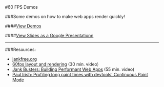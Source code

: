 #60 FPS Demos

###Some demos on how to make web apps render quickly!

####[View Demos](http://chrismbarr.github.io/60fps-demos)

####[View Slides as a Google Presentationn](https://docs.google.com/presentation/d/1gJN4AJIX4eGYr5I5TT245MhML4FjsMF7VnoxA0Kls20/edit?usp=sharing)


---

###Resources:

* [jankfree.org](http://jankfree.org/)
* [60fps layout and rendering](https://www.youtube.com/watch?v=YyQYhhy1dZI) (30 min. video)
* [Jank Busters: Building Performant Web Apps](https://www.youtube.com/watch?v=hAzhayTnhEI) (55 min. video)
* [Paul Irish: Profiling long paint times with devtools’ Continuous Paint Mode](https://developers.google.com/web/updates/2013/02/Profiling-Long-Paint-Times-with-DevTools-Continuous-Painting-Mode?hl=en)
